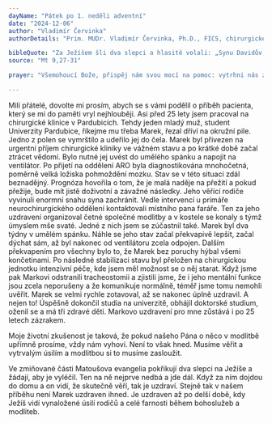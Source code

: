 ```yaml
---
dayName: "Pátek po 1. neděli adventní"
date: "2024-12-06"
author: "Vladimír Červinka"
authorDetails: "Prim. MUDr. Vladimír Červinka, Ph.D., FICS, chirurgické oddělení, Městská nemocnice Čáslav"

bibleQuote: "Za Ježíšem šli dva slepci a hlasitě volali: „Synu Davidův, smiluj se nad námi!“ Jak vešel do domu, přišli ti slepci k němu. Ježíš jim řekl: „Věříte, že mám takovou moc?“ Odpověděli mu: „Ano, Pane.“ Dotkl se tedy jejich očí a řekl: „Ať se vám stane, jak věříte.“ I otevřely se jim oči. Ježíš jim důrazně nařídil: „Ale ať se to nikdo nedoví!“ Oni však odešli a rozhlásili to po celém tom kraji."
source: "Mt 9,27-31"

prayer: "Všemohoucí Bože, přispěj nám svou mocí na pomoc: vytrhni nás z nebezpečí, které nám hrozí pro naše hříchy, vysvoboď nás a zachraň nás. Prosíme o to skrze tvého Syna, Ježíše Krista, našeho Pána, neboť on s tebou žije a kraluje v jednotě Ducha Svatého po všechny věky věků. Amen."

---
```


Milí přátelé,
dovolte mi prosím, abych se s vámi podělil o příběh pacienta, který se mi do paměti vryl nejhlouběji. Asi před 25 lety jsem pracoval na chirurgické klinice v Pardubicích. Tehdy jeden mladý muž, student Univerzity Pardubice, říkejme mu třeba Marek, řezal dříví na okružní pile. Jedno z polen se vymrštilo a udeřilo jej do čela. Marek byl přivezen na urgentní příjem chirurgické kliniky ve vážném stavu a po krátké době začal ztrácet vědomí. Bylo nutné jej uvést do umělého spánku a napojit na ventilátor. Po přijetí na oddělení ARO byla diagnostikována mnohočetná, poměrně velká ložiska pohmoždění mozku. Stav se v této situaci zdál beznadějný. Prognóza hovořila o tom, že je malá naděje na přežití a pokud přežije, bude mít jistě doživotní a závažné následky. Jeho věřící rodiče vyvinuli enormní snahu syna zachránit. Vedle intervencí u primáře neurochirurgického oddělení kontaktovali místního pana faráře. Ten za jeho uzdravení organizoval četné společné modlitby a v kostele se konaly s týmž úmyslem mše svaté. Jedné z nich jsem se zúčastnil také. Marek byl dva týdny v umělém spánku. Náhle se jeho stav začal překvapivě lepšit, začal dýchat sám, až byl nakonec od ventilátoru zcela odpojen. Dalším překvapením pro všechny bylo to, že Marek bez poruchy hýbal všemi končetinami. Po následné stabilizaci stavu byl přeložen na chirurgickou jednotku intenzivní péče, kde jsem měl možnost se o něj starat. Když jsme pak Markovi odstranili tracheostomii a zjistili jsme, že i jeho mentální funkce jsou zcela neporušeny a že komunikuje normálně, téměř jsme tomu nemohli uvěřit. Marek se velmi rychle zotavoval, až se nakonec úplně uzdravil. A nejen to! Úspěšně dokončil studia na univerzitě, obhájil doktorské studium, oženil se a má tři zdravé děti. Markovo uzdravení pro mne zůstává i po 25 letech zázrakem.

Moje životní zkušenost je taková, že pokud našeho Pána o něco v modlitbě upřímně prosíme, vždy nám vyhoví. Není to však hned. Musíme věřit a vytrvalým úsilím a modlitbou si to musíme zasloužit.

Ve zmiňované části Matoušova evangelia pokřikují dva slepci na Ježíše a žádají, aby je vyléčil. Ten na ně nejprve nedbá a jde dál. Když za ním dojdou do domu a on vidí, že skutečně věří, tak je uzdraví. Stejně tak v našem příběhu není Marek uzdraven ihned. Je uzdraven až po delší době, kdy Ježíš vidí vynaložené úsilí rodičů a celé farnosti během bohoslužeb a modliteb.
